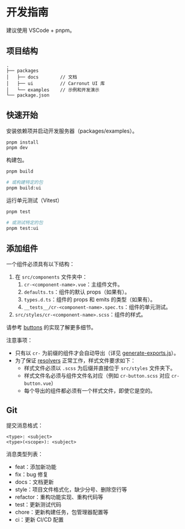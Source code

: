 # 开发指南

建议使用 VSCode + pnpm。

## 项目结构

```
.
├── packages
│   ├── docs        // 文档
│   ├── ui          // Carronut UI 库
│   └── examples    // 示例和开发演示
└── package.json
```

## 快速开始

安装依赖项并启动开发服务器（packages/examples）。

```sh
pnpm install
pnpm dev
```

构建包。

```sh
pnpm build

# 或构建特定的包
pnpm build:ui
```

运行单元测试（Vitest）

```sh
pnpm test

# 或测试特定的包
pnpm test:ui
```

## 添加组件

一个组件必须具有以下结构：

1. 在 `src/components` 文件夹中：
   1. `cr-<component-name>.vue`：主组件文件。
   2. `defaults.ts`：组件的默认 props（如果有）。
   3. `types.d.ts`：组件的 props 和 emits 的类型（如果有）。
   4. `__tests__/cr-<component-name>.spec.ts`：组件的单元测试。
2. `src/styles/cr-<component-name>.scss`：组件的样式。

请参考 [buttons](https://github.com/Ghomist/carronut-ui/tree/master/packages/ui/src/components/buttons) 的实现了解更多细节。

注意事项：

- 只有以 `cr-` 为前缀的组件才会自动导出（详见 [generate-exports.js](https://github.com/Ghomist/carronut-ui/blob/master/packages/ui/scripts/generate-exports.js#L22)）。
- 为了保证 [resolvers](https://github.com/Ghomist/carronut-ui/blob/master/packages/ui/src/resolver.ts) 正常工作，样式文件要求如下：
  - 样式文件必须以 `.scss` 为后缀并直接位于 `src/styles` 文件夹下。
  - 样式文件名必须与组件文件名对应（例如 `cr-button.scss` 对应 `cr-button.vue`）
  - 每个导出的组件都必须有一个样式文件，即使它是空的。

## Git

提交消息格式：

```
<type>: <subject>
<type>(<scope>): <subject>
```

消息类型列表：

- feat：添加新功能
- fix：bug 修复
- docs：文档更新
- style：项目文件格式化，缺少分号、删除空行等
- refactor：重构功能实现、重构代码等
- test：更新测试代码
- chore：更新构建任务，包管理器配置等
- ci：更新 CI/CD 配置
